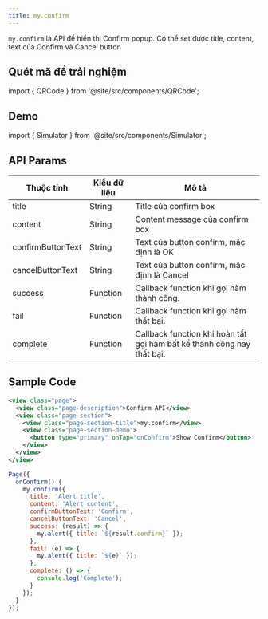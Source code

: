 ```yaml
---
title: my.confirm
---
```


`my.confirm` là API để hiển thị Confirm popup. Có thể set được title, content, text của Confirm và Cancel button

## Quét mã để trải nghiệm

import { QRCode } from '@site/src/components/QRCode';

<QRCode page="pages/api/confirm/index" />

## Demo

import { Simulator } from '@site/src/components/Simulator';

<Simulator page="pages/api/confirm/index" />

## API Params

| Thuộc tính        | Kiểu dữ liệu | Mô tả                                                                  |
| ----------------- | ------------ | ---------------------------------------------------------------------- |
| title             | String       | Title của confirm box                                                  |
| content           | String       | Content message của confirm box                                        |
| confirmButtonText | String       | Text của button confirm, mặc định là OK                                |
| cancelButtonText  | String       | Text của button confirm, mặc định là Cancel                            |
| success           | Function     | Callback function khi gọi hàm thành công.                              |
| fail              | Function     | Callback function khi gọi hàm thất bại.                                |
| complete          | Function     | Callback function khi hoàn tất gọi hàm bất kể thành công hay thất bại. |

## Sample Code

```xml title=index.txml
<view class="page">
  <view class="page-description">Confirm API</view>
  <view class="page-section">
    <view class="page-section-title">my.confirm</view>
    <view class="page-section-demo">
      <button type="primary" onTap="onConfirm">Show Confirm</button>
    </view>
  </view>
</view>
```

```js title=index.js
Page({
  onConfirm() {
    my.confirm({
      title: 'Alert title',
      content: 'Alert content',
      confirmButtonText: 'Confirm',
      cancelButtonText: 'Cancel',
      success: (result) => {
        my.alert({ title: `${result.confirm}` });
      },
      fail: (e) => {
        my.alert({ title: `${e}` });
      },
      complete: () => {
        console.log('Complete');
      }
    });
  }
});
```
